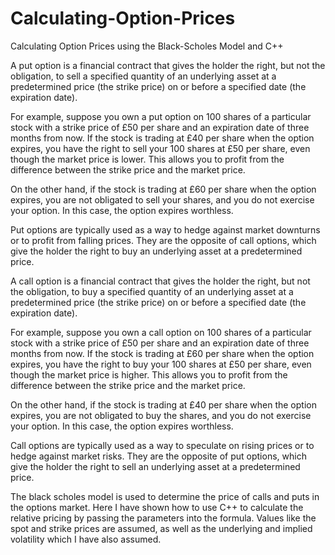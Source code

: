 # Calculating-Option-Prices
Calculating Option Prices using the Black-Scholes Model and C++

A put option is a financial contract that gives the holder the right, but not the obligation, to sell a specified quantity of an underlying asset at a predetermined price (the strike price) on or before a specified date (the expiration date).

For example, suppose you own a put option on 100 shares of a particular stock with a strike price of £50 per share and an expiration date of three months from now. If the stock is trading at £40 per share when the option expires, you have the right to sell your 100 shares at £50 per share, even though the market price is lower. This allows you to profit from the difference between the strike price and the market price.

On the other hand, if the stock is trading at £60 per share when the option expires, you are not obligated to sell your shares, and you do not exercise your option. In this case, the option expires worthless.

Put options are typically used as a way to hedge against market downturns or to profit from falling prices. They are the opposite of call options, which give the holder the right to buy an underlying asset at a predetermined price.

A call option is a financial contract that gives the holder the right, but not the obligation, to buy a specified quantity of an underlying asset at a predetermined price (the strike price) on or before a specified date (the expiration date).

For example, suppose you own a call option on 100 shares of a particular stock with a strike price of £50 per share and an expiration date of three months from now. If the stock is trading at £60 per share when the option expires, you have the right to buy your 100 shares at £50 per share, even though the market price is higher. This allows you to profit from the difference between the strike price and the market price.

On the other hand, if the stock is trading at £40 per share when the option expires, you are not obligated to buy the shares, and you do not exercise your option. In this case, the option expires worthless.

Call options are typically used as a way to speculate on rising prices or to hedge against market risks. They are the opposite of put options, which give the holder the right to sell an underlying asset at a predetermined price.

The black scholes model is used to determine the price of calls and puts in the options market.
Here I have shown how to use C++ to calculate the relative pricing by passing the parameters into the formula.
Values like the spot and strike prices are assumed, as well as the underlying and implied volatility which I have also assumed.
